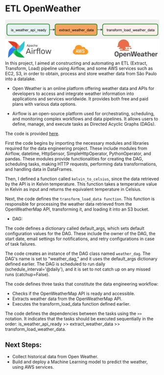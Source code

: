 # ETL OpenWeather

![](fig.png)
In this project, I aimed at constructing and automating an ETL (Extract, Transform, Load) pipeline using Airflow, and some AWS services such as EC2, S3, in order to obtain,
process and store weather data from São Paulo into a datalake.

* Open Weather is an online platform offering weather data and APIs for developers to access and integrate weather 
information into applications and services worldwide. It provides both free and paid plans with various data options. 

* Airflow is an open-source platform used for orchestrating, scheduling, and monitoring complex workflows and data pipelines. 
It allows users to define, manage, and execute tasks as Directed Acyclic Graphs (DAGs).

The code is provided [here](https://github.com/igorcruz91/igor_portfolio/blob/main/ETL%20OpenWeather/openwether_dag.py).

First the code begins by importing the necessary modules and libraries required for the data engineering project. 
These include modules from Airflow, datetime, HttpSensor, SimpleHttpOperator, PythonOperator, and pandas. These modules provide functionalities for 
creating the DAG, scheduling tasks, making HTTP requests, performing data transformations, and handling data in DataFrames.

Then, I defined a function called `kelvin_to_celsius`, since the data retrieved by the API is in Kelvin temperature. 
This function takes a temperature value in Kelvin as input and returns the equivalent temperature in Celsius.

Next, the code defines the `transform_load_data function`. This function is responsible for processing the weather 
data retrieved from the OpenWeatherMap API, transforming it, and loading it into an S3 bucket.

* DAG:

The code defines a dictionary called default_args, which sets default configuration values for the DAG. These include the owner of the DAG, the start date,
email settings for notifications, and retry configurations in case of task failures.

The code creates an instance of the DAG class named `weather_dag`. The DAG's name is set to "weather_dag," and it uses the default_args dictionary defined earlier. 
The DAG is scheduled to run daily (schedule_interval='@daily'), and it is set to not catch up on any missed runs (catchup=False).

The code defines three tasks that constitute the data engineering workflow:

- Checks if the OpenWeatherMap API is ready and accessible.
- Extracts weather data from the OpenWeatherMap API.
- Executes the transform_load_data function defined earlier.

The code defines the dependencies between the tasks using the `>>` notation.
It indicates that the tasks should be executed sequentially in the order: is_weather_api_ready >> extract_weather_data >> transform_load_weather_data.

## Next Steps:

- Collect historical data from Open Weather.
- Build and deploy a Machine Learning model to predict the weather, using AWS services.
  
